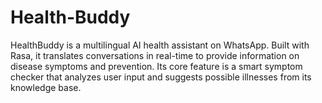 # Health-Buddy
HealthBuddy is a multilingual AI health assistant on WhatsApp. Built with Rasa, it translates conversations in real-time to provide information on disease symptoms and prevention. Its core feature is a smart symptom checker that analyzes user input and suggests possible illnesses from its knowledge base.
